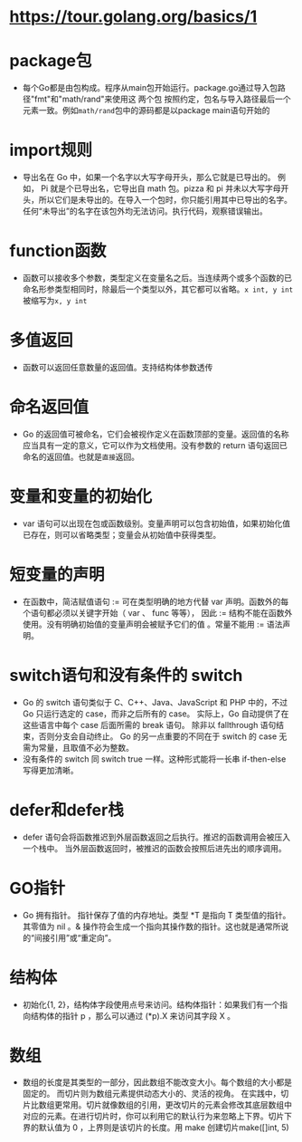 # https://tour.golang.org/basics/1

# package包
* 每个Go都是由包构成。程序从main包开始运行。package.go通过导入包路径"fmt"和"math/rand"来使用这 两个包
按照约定，包名与导入路径最后一个元素一致。例如`math/rand`包中的源码都是以package main语句开始的

# import规则
* 导出名在 Go 中，如果一个名字以大写字母开头，那么它就是已导出的。 例如， Pi 就是个已导出名，它导出自 math 包。pizza 和 pi 并未以大写字母开头，所以它们是未导出的。在导入一个包时，你只能引用其中已导出的名字。任何“未导出”的名字在该包外均无法访问。执行代码，观察错误输出。

# function函数
* 函数可以接收多个参数，类型定义在变量名之后。当连续两个或多个函数的已命名形参类型相同时，除最后一个类型以外，其它都可以省略。`x int, y int`被缩写为`x, y int`

# 多值返回
* 函数可以返回任意数量的返回值。支持结构体参数透传

# 命名返回值
* Go 的返回值可被命名，它们会被视作定义在函数顶部的变量。返回值的名称应当具有一定的意义，它可以作为文档使用。没有参数的 return 语句返回已命名的返回值。也就是`直接`返回。

# 变量和变量的初始化
* var 语句可以出现在包或函数级别。变量声明可以包含初始值，如果初始化值已存在，则可以省略类型；变量会从初始值中获得类型。

# 短变量的声明
* 在函数中，简洁赋值语句 := 可在类型明确的地方代替 var 声明。函数外的每个语句都必须以关键字开始（ var 、 func 等等）， 因此 := 结构不能在函数外使用。没有明确初始值的变量声明会被赋予它们的值 。常量不能用 := 语法声明。

# switch语句和没有条件的 switch
* Go 的 switch 语句类似于 C、C++、Java、JavaScript 和 PHP 中的，不过 Go 只运行选定的 case，而非之后所有的 case。 实际上，Go 自动提供了在这些语言中每个 case 后面所需的 break 语句。 除非以 fallthrough 语句结束，否则分支会自动终止。 Go 的另一点重要的不同在于 switch 的 case 无需为常量，且取值不必为整数。
* 没有条件的 switch 同 switch true 一样。这种形式能将一长串 if-then-else 写得更加清晰。

# defer和defer栈
* defer 语句会将函数推迟到外层函数返回之后执行。推迟的函数调用会被压入一个栈中。 当外层函数返回时，被推迟的函数会按照后进先出的顺序调用。

# GO指针
* Go 拥有指针。 指针保存了值的内存地址。类型 *T 是指向 T 类型值的指针。其零值为 nil 。& 操作符会生成一个指向其操作数的指针。这也就是通常所说的“间接引用”或“重定向”。

# 结构体
* 初始化{1, 2}，结构体字段使用点号来访问。结构体指针：如果我们有一个指向结构体的指针 p ，那么可以通过 (*p).X 来访问其字段 X 。

# 数组
* 数组的长度是其类型的一部分，因此数组不能改变大小。每个数组的大小都是固定的。 而切片则为数组元素提供动态大小的、灵活的视角。 在实践中，切片比数组更常用。切片就像数组的引用，更改切片的元素会修改其底层数组中对应的元素。在进行切片时，你可以利用它的默认行为来忽略上下界。切片下界的默认值为 0 ，上界则是该切片的长度。用 make 创建切片make([]int, 5)




